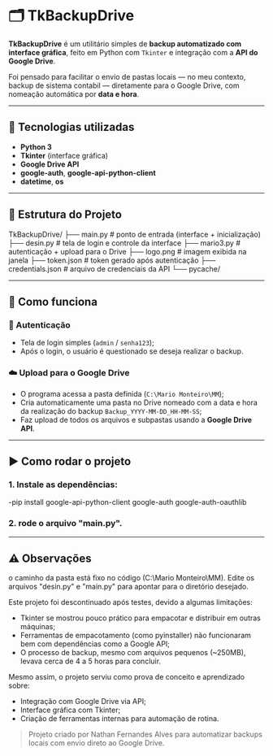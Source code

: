 # 🗂️ TkBackupDrive

**TkBackupDrive** é um utilitário simples de **backup automatizado com interface gráfica**, feito em Python com `Tkinter` e integração com a **API do Google Drive**.

Foi pensado para facilitar o envio de pastas locais — no meu contexto, backup de sistema contabil — diretamente para o Google Drive, com nomeação automática por **data e hora**.

---

## 🔧 Tecnologias utilizadas

- **Python 3**
- **Tkinter** (interface gráfica)
- **Google Drive API**
- **google-auth**, **google-api-python-client**
- **datetime**, **os**

---

## 📁 Estrutura do Projeto

TkBackupDrive/
├── main.py # ponto de entrada (interface + inicialização)
├── desin.py # tela de login e controle da interface
├── mario3.py # autenticação + upload para o Drive
├── logo.png # imagem exibida na janela
├── token.json # token gerado após autenticação
├── credentials.json # arquivo de credenciais da API
└── pycache/


---

## 🧠 Como funciona

### 🔐 Autenticação

- Tela de login simples (`admin` / `senha123`);
- Após o login, o usuário é questionado se deseja realizar o backup.

### ☁️ Upload para o Google Drive

- O programa acessa a pasta definida (`C:\Mario Monteiro\MM`);
- Cria automaticamente uma pasta no Drive nomeado com a data e hora da realização do backup `Backup_YYYY-MM-DD_HH-MM-SS`;
- Faz upload de todos os arquivos e subpastas usando a **Google Drive API**.

---

## ▶️ Como rodar o projeto

### 1. Instale as dependências:

-pip install google-api-python-client google-auth google-auth-oauthlib

### 2. rode o arquivo "main.py".

---

## ⚠️ Observações 
o caminho da pasta está fixo no código (C:\Mario Monteiro\MM). Edite os arquivos "desin.py" e "main.py" para apontar para o diretório desejado.

Este projeto foi descontinuado após testes, devido a algumas limitações:

- Tkinter se mostrou pouco prático para empacotar e distribuir em outras máquinas;
- Ferramentas de empacotamento (como pyinstaller) não funcionaram bem com dependências como a Google API;
- O processo de backup, mesmo com arquivos pequenos (~250MB), levava cerca de 4 a 5 horas para concluir.

Mesmo assim, o projeto serviu como prova de conceito e aprendizado sobre:

- Integração com Google Drive via API;
- Interface gráfica com Tkinter;
- Criação de ferramentas internas para automação de rotina.


> Projeto criado por Nathan Fernandes Alves para automatizar backups locais com envio direto ao Google Drive.
